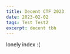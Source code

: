 ```yaml
---
title: Decent CTF 2023
date: 2023-02-02
tags: Test Test2
excerpt: decent tbh
---
```


lonely index :(